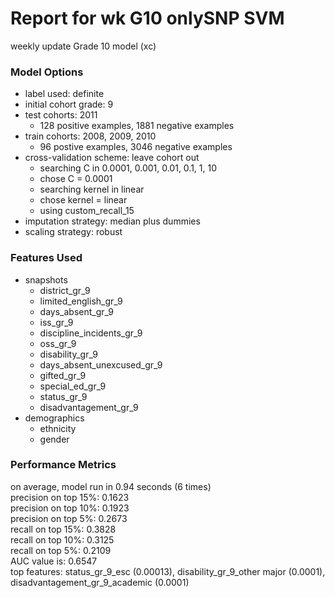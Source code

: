 # Report for wk G10 onlySNP SVM
weekly update Grade 10 model (xc)

### Model Options
* label used: definite
* initial cohort grade: 9
* test cohorts: 2011
	 * 128 positive examples, 1881 negative examples
* train cohorts: 2008, 2009, 2010
	 * 96 postive examples, 3046 negative examples
* cross-validation scheme: leave cohort out
	 * searching C in 0.0001, 0.001, 0.01, 0.1, 1, 10
	 * chose C = 0.0001
	 * searching kernel in linear
	 * chose kernel = linear
	 * using custom_recall_15
* imputation strategy: median plus dummies
* scaling strategy: robust

### Features Used
* snapshots
	 * district_gr_9
	 * limited_english_gr_9
	 * days_absent_gr_9
	 * iss_gr_9
	 * discipline_incidents_gr_9
	 * oss_gr_9
	 * disability_gr_9
	 * days_absent_unexcused_gr_9
	 * gifted_gr_9
	 * special_ed_gr_9
	 * status_gr_9
	 * disadvantagement_gr_9
* demographics
	 * ethnicity
	 * gender

### Performance Metrics
on average, model run in 0.94 seconds (6 times) <br/>precision on top 15%: 0.1623 <br/>precision on top 10%: 0.1923 <br/>precision on top 5%: 0.2673 <br/>recall on top 15%: 0.3828 <br/>recall on top 10%: 0.3125 <br/>recall on top 5%: 0.2109 <br/>AUC value is: 0.6547 <br/>top features: status_gr_9_esc (0.00013), disability_gr_9_other major (0.0001), disadvantagement_gr_9_academic (0.0001)
